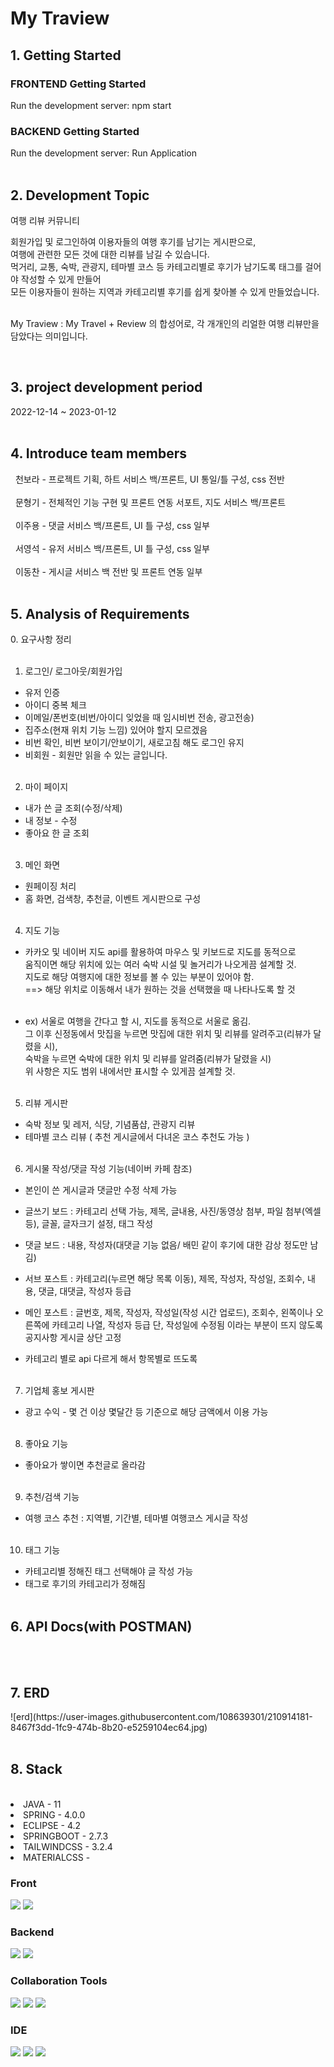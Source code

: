 # My Traview

<div>
 <h2>1. Getting Started</h2>

<h3> FRONTEND Getting Started </h3>
Run the development server:
npm start<br>

<h3> BACKEND Getting Started </h3>
Run the development server:
Run Application<br><br>

</div>

<div>
<h2>2. Development Topic</h2>
 <P>여행 리뷰 커뮤니티</P>
 회원가입 및 로그인하여 이용자들의 여행 후기를 남기는 게시판으로,<br>
 여행에 관련한 모든 것에 대한 리뷰를 남길 수 있습니다.<br>
 먹거리, 교통, 숙박, 관광지, 테마별 코스 등 카테고리별로 후기가 남기도록 태그를 걸어야 작성할 수 있게 만들어<br>
 모든 이용자들이 원하는 지역과 카테고리별 후기를 쉽게 찾아볼 수 있게 만들었습니다.<br><br>

<p> My Traview : My Travel + Review 의 합성어로, 각 개개인의 리얼한 여행 리뷰만을 담았다는 의미입니다.</p><br>
</div>

<div>
<h2>3. project development period</h2>
 2022-12-14 ~ 2023-01-12<br><br>
</div>

<div>
<h2>4. Introduce team members</h2>
&nbsp;
천보라 - 프로젝트 기획, 하트 서비스 백/프론트, UI 통일/틀 구성, css 전반<br><br>
&nbsp;
문형기 - 전체적인 기능 구현 및 프론트 연동 서포트, 지도 서비스 백/프론트<br><br>
&nbsp;
이주용 - 댓글 서비스 백/프론트, UI 틀 구성, css 일부<br><br>
&nbsp;
서영석 - 유저 서비스 백/프론트, UI 틀 구성, css 일부<br><br>
&nbsp;
이동찬 - 게시글 서비스 백 전반 및 프론트 연동 일부<br><br>
</div>

<div>
<h2>5. Analysis of Requirements</h2>
0. 요구사항 정리<br><br>

1. 로그인/ 로그아웃/회원가입<br>
- 유저 인증<br>
- 아이디 중복 체크<br>
- 이메일/폰번호(비번/아이디 잊었을 때 임시비번 전송, 광고전송)<br>
- 집주소(현재 위치 기능 느낌) 있어야 할지 모르겠음<br>
- 비번 확인, 비번 보이기/안보이기, 새로고침 해도 로그인 유지<br>
- 비회원 - 회원만 읽을 수 있는 글입니다.<br><br>


2. 마이 페이지
- 내가 쓴 글 조회(수정/삭제)
- 내 정보 - 수정
- 좋아요 한 글 조회<br><br>


3. 메인 화면
- 원페이징 처리
- 홈 화면, 검색창, 추천글, 이벤트 게시판으로 구성<br><br>

4. 지도 기능
-  카카오 및 네이버 지도 api를 활용하여 마우스 및 키보드로 지도를 동적으로<br>
움직이면 해당 위치에 있는 여러 숙박 시설 및 놀거리가 나오게끔 설계할 것.<br>
지도로 해당 여행지에 대한 정보를 볼 수 있는 부분이 있어야 함.<br>
==> 해당 위치로 이동해서 내가 원하는 것을 선택했을 때 나타나도록 할 것<br><br>

- ex) 서울로 여행을 간다고 할 시, 지도를 동적으로 서울로 옮김.<br>
그 이후 신정동에서 맛집을 누르면 맛집에 대한 위치 및 리뷰를 알려주고(리뷰가 달렸을 시), <br>
숙박을 누르면 숙박에 대한 위치 및 리뷰를 알려줌(리뷰가 달렸을 시)<br>
위 사항은 지도 범위 내에서만 표시할 수 있게끔 설계할 것.<br><br>


5. 리뷰 게시판
- 숙박 정보 및 레저, 식당, 기념품샵, 관광지 리뷰
- 테마별 코스 리뷰 ( 추천 게시글에서 다녀온 코스 추천도 가능 )<br><br>


6. 게시물 작성/댓글 작성 기능(네이버 카페 참조)
- 본인이 쓴 게시글과 댓글만 수정 삭제 가능

- 글쓰기 보드 : 카테고리 선택 가능, 제목, 글내용, 사진/동영상 첨부, 파일 첨부(엑셀 등), 글꼴, 글자크기 설정, 태그 작성

- 댓글 보드 : 내용, 작성자(대댓글 기능 없음/ 배민 같이 후기에 대한 감상 정도만 남김)

- 서브 포스트 : 카테고리(누르면 해당 목록 이동), 제목, 작성자, 작성일, 조회수, 내용, 댓글, 대댓글, 작성자 등급

- 메인 포스트 : 글번호, 제목, 작성자, 작성일(작성 시간 업로드), 조회수, 왼쪽이나 오른쪽에 카테고리 나열, 작성자 등급
                         단, 작성일에 수정됨 이라는 부분이 뜨지 않도록
                         공지사항 게시글 상단 고정

- 카테고리 별로 api 다르게 해서 항목별로 뜨도록<br><br>


7. 기업체 홍보 게시판
- 광고 수익 - 몇 건 이상 몇달간 등 기준으로 해당 금액에서 이용 가능<br><br>


8. 좋아요 기능
- 좋아요가 쌓이면 추천글로 올라감<br><br>


9. 추천/검색 기능
- 여행 코스 추천 : 지역별, 기간별, 테마별 여행코스 게시글 작성<br><br>


10. 태그 기능
- 카테고리별 정해진 태그 선택해야 글 작성 가능
- 태그로 후기의 카테고리가 정해짐<br><br>
</div>

<div>
<h2>6. API Docs(with POSTMAN)</h2>
<br><br>
</div>

<h2>7. ERD</h2>
![erd](https://user-images.githubusercontent.com/108639301/210914181-8467f3dd-1fc9-474b-8b20-e5259104ec64.jpg)
<br><br>

<h2>8. Stack</h2><br>
<li>JAVA - 11</li>
<li>SPRING - 4.0.0</li>
<li>ECLIPSE - 4.2</li>
<li>SPRINGBOOT - 2.7.3</li>
<li>TAILWINDCSS - 3.2.4</li>
<li>MATERIALCSS - </li>

<div>
<p>
<h3>Front</h3>
<img src="https://img.shields.io/badge/Tailwind CSS-06B6D4?style=for-the-badge&logo=Tailwind CSS&logoColor=black">
<img src="https://img.shields.io/badge/JavaScript-F7DF1E?style=for-the-badge&logo=JavaScript&logoColor=white">
</p>
</div>

<div>
<p>
<h3>Backend</h3>
<img src="https://img.shields.io/badge/JAVA-007396?style=for-the-badge&logo=java&logoColor=white">
<img src="https://img.shields.io/badge/SpringBoot-6DB33F?style=for-the-badge&logo=SpringBoot&logoColor=white">
</p>
</div>

<div>
 <p>
  <h3>Collaboration Tools</h3>
 <img src="https://img.shields.io/badge/slack-4A154B?style=for-the-badge&logo=slack&logoColor=white">
 <img src="https://img.shields.io/badge/github-589465?style=for-the-badge&logo=github&logoColor=white">
 <img src="https://img.shields.io/badge/discord-5865F2?style=for-the-badge&logo=discord&logoColor=white">
 </p>
</div>

<div>
 <p>
  <h3>IDE</h3>
 <img src="https://img.shields.io/badge/Eclipse IDE-456789?style=for-the-badge&logo=Eclipse IDE&logoColor=white">
 <img src="https://img.shields.io/badge/Visual Studio Code-007ACC?style=for-the-badge&logo=Visual Studio Code&logoColor=white">
 <img src="https://img.shields.io/badge/IntelliJ IDEA-254685?style=for-the-badge&logo=IntelliJ IDEA&logoColor=white">
 </p>
</div>
